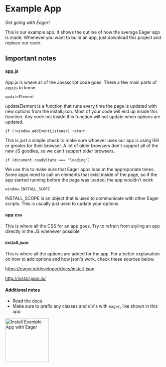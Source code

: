 # Example App

*Get going with Eager!*

This is our example app. It shows the outline of how the average Eager app is made.
Whenever you want to build an app, just download this project and replace our code.

## Important notes

#### app.js

App.js is where all of the Javascript code goes. There a few main parts of app.js
to know

`updateElement`

updateElement is a function that runs every time the page is updated with new options
from the install.json. Most of your code will end up inside this function. Any code
not inside this function will not update when options are updated.

`if (!window.addEventListener) return`

This is just a simple check to make sure whoever uses our app is  using IE9 or greater
for their browser. A lot of older browsers don't support all of the new JS goodies,
so we can't support older browsers.

`if (document.readyState === "loading")`

We use this to make sure that Eager apps load at the approporiate times. Some apps
need to call on elements that exist inside of the page, so if the app started running
before the page was loaded, the app wouldn't work

`window.INSTALL_SCOPE`

INSTALL_SCOPE is an object that is used to communicate with other Eager scripts.
This is usually just used to update your options.

#### app.css

This is where all the CSS for an app goes. Try to refrain from styling an app directly
in the JS whenever possible

#### install.json

This is where all the options are added for the app. For a better explanation on how
to add options and how json's work, check these sources below.

https://eager.io/developer/docs/install-json

http://install.json.is/

#### Additional notes

- Read the <a href="https://eager.io/developer/docs/getting-started">docs</a>
- Make sure to prefix any classes and div's with `eager`, like shown in this app


<a href="https://eager.io/app/example-app/install?source=button">
  <img
    src="https://install.eager.io/install-button.png"
    alt="Install Example App with Eager"
    border="0"
    width="140">
</a>
